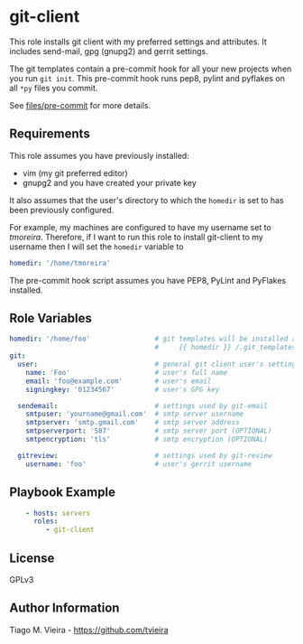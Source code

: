 git-client
==========

This role installs git client with my preferred settings and attributes. It includes send-mail, gpg (gnupg2) and gerrit settings.

The git templates contain a pre-commit hook for all your new projects when you run `git init`. This pre-commit hook runs pep8, pylint and pyflakes on all `*py` files you commit.

See [files/pre-commit](files/pre-commit) for more details.

Requirements
------------

This role assumes you have previously installed:

* vim (my git preferred editor)
* gnupg2 and you have created your private key

It also assumes that the user's directory to which the `homedir` is set to has been previously configured.

For example, my machines are configured to have my username set to *tmoreira*. Therefore, if I want to run this role to install git-client to my username then I will set the `homedir` variable to

```yaml
homedir: '/home/tmoreira'
```

The pre-commit hook script assumes you have  PEP8, PyLint and PyFlakes installed.


Role Variables
--------------

```yaml
homedir: '/home/foo'                # git templates will be installed at:
                                    #     {{ homedir }} /.git_templates
git:
  user:                             # general git client user's settings
    name: 'Foo'                     # user's full name
    email: 'foo@example.com'        # user's email
    signingkey: '01234567'          # user's GPG key

  sendemail:                        # settings used by git-email
    smtpuser: 'yourname@gmail.com'  # smtp server username
    smtpserver: 'smtp.gmail.com'    # smtp server address
    smtpserverport: '587'           # smtp server port (OPTIONAL)
    smtpencryption: 'tls'           # smtp encryption (OPTIONAL)

  gitreview:                        # settings used by git-review
    username: 'foo'                 # user's gerrit username
```

Playbook Example
----------------

```yaml
    - hosts: servers
      roles:
         - git-client
```

License
-------

GPLv3

Author Information
------------------

Tiago M. Vieira - https://github.com/tvieira
